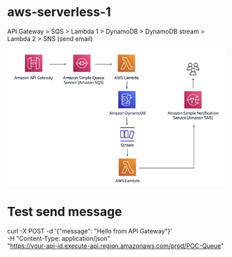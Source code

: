 # aws-serverless-1
API Gateway > SQS > Lambda 1 > DynamoDB > DynamoDB stream > Lambda 2 > SNS (send email)

![alt text](image.png)

# Test send message
curl -X POST -d '{"message": "Hello from API Gateway"}' \
     -H "Content-Type: application/json" \
     "https://your-api-id.execute-api.region.amazonaws.com/prod/POC-Queue"
